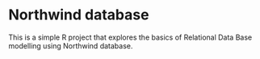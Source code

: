 # Northwind database

This is a simple R project that explores the basics of Relational Data Base modelling using Northwind database.